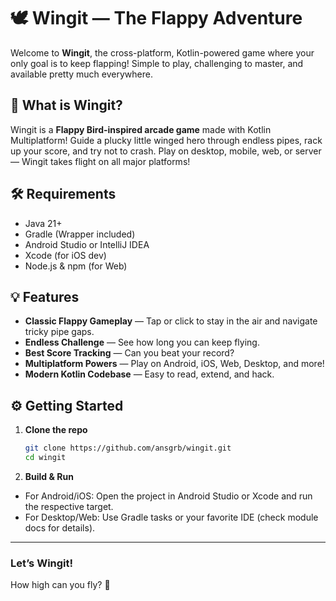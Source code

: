 # 🕊️ Wingit — The Flappy Adventure

Welcome to **Wingit**, the cross-platform, Kotlin-powered game where your only goal is to keep flapping! Simple to play, challenging to master, and available pretty much everywhere.

## 🚩 What is Wingit?

Wingit is a **Flappy Bird-inspired arcade game** made with Kotlin Multiplatform! Guide a plucky little winged hero through endless pipes, rack up your score, and try not to crash. Play on desktop, mobile, web, or server — Wingit takes flight on all major platforms!

## 🛠 Requirements

- Java 21+
- Gradle (Wrapper included)
- Android Studio or IntelliJ IDEA
- Xcode (for iOS dev)
- Node.js & npm (for Web)

## 💡 Features

- **Classic Flappy Gameplay** — Tap or click to stay in the air and navigate tricky pipe gaps.
- **Endless Challenge** — See how long you can keep flying.
- **Best Score Tracking** — Can you beat your record?
- **Multiplatform Powers** — Play on Android, iOS, Web, Desktop, and more!
- **Modern Kotlin Codebase** — Easy to read, extend, and hack.

## ⚙️ Getting Started

1. **Clone the repo**
   ```bash
   git clone https://github.com/ansgrb/wingit.git
   cd wingit
   ```

2. **Build & Run**
- For Android/iOS: Open the project in Android Studio or Xcode and run the respective target.
- For Desktop/Web: Use Gradle tasks or your favorite IDE (check module docs for details).
---
### Let’s Wingit!
How high can you fly? 🌟